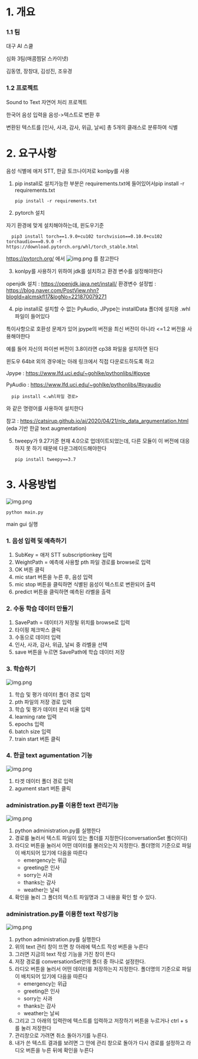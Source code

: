 # 1. 개요

### 1.1 팀
대구 AI 스쿨

심화 3팀(매콤찜닭 스카이넷)

김동영, 장창대, 김성진, 조유경

### 1.2 프로젝트
Sound to Text 자연어 처리 프로젝트

한국어 음성 입력을 음성->텍스트로 변환 후

변환된 텍스트를 [인사, 사과, 감사, 위급, 날씨] 총 5개의 클래스로 분류하여 식별

# 2. 요구사항
음성 식별에 애저 STT, 한글 토크나이저로 konlpy를 사용
1. pip install로 설치가능한 부분은 requirements.txt에 들어있어서pip install -r requirements.txt

       pip install -r requirements.txt
2. pytorch 설치

자기 환경에 맞게 설치해야하는데,
윈도우기준

      pip3 install torch==1.9.0+cu102 torchvision==0.10.0+cu102 torchaudio===0.9.0 -f https://download.pytorch.org/whl/torch_stable.html
   
https://pytorch.org/
에서 
![img.png](imgs/pytorch.png)
를 참고한다
   
3. konlpy를 사용하기 위하여 jdk를 설치하고 환경 변수를 설정해야한다

openjdk 설치 : https://openjdk.java.net/install/
환경변수 설정법 : https://blog.naver.com/PostView.nhn?blogId=alcmskfl17&logNo=221870079271   

4. pip install로 설치할 수 없는 PyAudio, JPype는 installData 폴더에 설치용 .whl 파일이 들어있다

특이사항으로 호환성 문제가 있어 jpype의 버전을 최신 버전이 아니라
<=1.2 버전을 사용해야한다

예를 들어 자신의 파이썬 버전이 3.8이라면 cp38 파일을 설치하면 된다

윈도우 64bit 외의 경우에는 아래 링크에서 직접 다운로드하도록 하고

Jpype : https://www.lfd.uci.edu/~gohlke/pythonlibs/#jpype

PyAudio : https://www.lfd.uci.edu/~gohlke/pythonlibs/#pyaudio

      pip install <.whl파일 경로>
와 같은 명령어를 사용하여 설치한다

참고 : https://catsirup.github.io/ai/2020/04/21/nlp_data_argumentation.html (eda 기반 한글 text augmentation)

5. tweepy가 9.27기준 현재 4.0으로 업데이트되었는데, 다른 모듈이 이 버전에 대응하지 못 하기 때문에 다운그레이드해야한다

       pip install tweepy==3.7

# 3. 사용방법
![img.png](imgs/main.png)

    python main.py
main gui 실행
### 1. 음성 입력 및 예측하기
1. SubKey = 애저 STT subscriptionkey 입력
2. WeightPath = 예측에 사용할 pth 파일 경로를 browse로 입력
3. OK 버튼 클릭
4. mic start 버튼을 누른 후, 음성 입력
5. mic stop 버튼을 클릭하면 식별된 음성이 텍스트로 변환되어 출력
6. predict 버튼을 클릭하면 예측된 라벨을 출력

### 2. 수동 학습 데이터 만들기
1. SavePath = 데이터가 저장될 위치를 browse로 입력
2. 타이핑 체크박스 클릭
3. 수동으로 데이터 입력
4. 인사, 사과, 감사, 위급, 날씨 중 라벨을 선택
5. save 버튼을 누르면 SavePath에 학습 데이터 저장

### 3. 학습하기
![img.png](imgs/train.png)
1. 학습 및 평가 데이터 폴더 경로 입력
2. pth 파일의 저장 경로 입력
3. 학습 및 평가 데이터 분리 비율 입력
4. learning rate 입력
5. epochs 입력
6. batch size 입력
7. train start 버튼 클릭

### 4. 한글 text agumentation 기능
![img.png](imgs/augmentation.png)
1. 타겟 데이터 폴더 경로 입력
2. agument start 버튼 클릭

### administration.py를 이용한 text 관리기능
![img.png](imgs/text_administration.png)
1. python administration.py를 실행한다
2. 경로를 눌러서 텍스트 파일이 있는 폴더를 지정한다(conversationSet 폴더이다)
3. 라디오 버튼을 눌러서 어떤 데이터를 불러오는지 지정한다.
폴더명의 기준으로 파일이 배치되어 있기에 다음을 따른다
    + emergency는 위급
    + greeting은 인사
    + sorry는 사과
    + thanks는 감사
    + weather는 날씨
4. 확인을 눌러 그 폴더의 텍스트 파일명과 그 내용을 확인 할 수 있다.

### administration.py를 이용한 text 작성기능
![img.png](imgs/text_editor.PNG)
1. python administration.py를 실행한다
2. 위의 text 관리 창이 뜨면 창 아래에 텍스트 작성 버튼을 누른다
3. 그러면 지금의 text 작성 기능을 가진 창이 뜬다
4. 저장 경로를 conversationSet안의 폴더 중 하나로 설정한다. 
5. 라디오 버튼을 눌러서 어떤 데이터를 저장하는지 지정한다.
폴더명의 기준으로 파일이 배치되어 있기에 다음을 따른다
    + emergency는 위급
    + greeting은 인사
    + sorry는 사과
    + thanks는 감사
    + weather는 날씨
6. 그리고 그 아래의 입력란에 텍스트를 입력하고 저장하기 버튼을 누르거나 ctrl + s를 눌러 저장한다
7. 관리창으로 가려면 취소 돌아가기를 누른다.
8. 내가 쓴 텍스트 결과를 보려면 그 안에 관리 창으로 돌아가 다시 경로를 설정하고 라디오 버튼을 누른 뒤에 확인을 누른다
